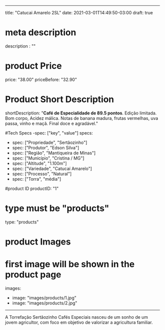 
---
title: "Catucai Amarelo 2SL"
date: 2021-03-01T14:49:50-03:00
draft: true

# meta description
description : ""

# product Price
price: "38.00"
priceBefore: "32.90"

# Product Short Description
shortDescription: "**Café de Especialidade de 89.5 pontos**. Edição limitada. Bom corpo, Acidez málica. Notas de banana madura, frutas vermelhas, uva passa, vinho e maçã. Final doce e agradável."

#Tech Specs -spec: ["key", "value"]
specs:
  - spec: ["Propriedade", "Sertãozinho"]
  - spec: ["Produtor", "Edson Silva"]
  - spec: ["Região", "Mantiqueira de Minas"]
  - spec: ["Município", "Cristina / MG"]
  - spec: ["Altitude", "1.100m"]
  - spec: ["Variedade", "Catucaí Amarelo"]
  - spec: ["Processo", "Natural"]
  - spec: ["Torra", "média"]

#product ID
productID: "1"

# type must be "products"
type: "products"

# product Images
# first image will be shown in the product page
images:
  - image: "images/products/1.jpg"
  - image: "images/products/2.jpg"
---

A Torrefação Sertãozinho Cafés Especiais nasceu de um sonho de um jovem agricultor, com foco em objetivo de valorizar a agricultura familiar.
